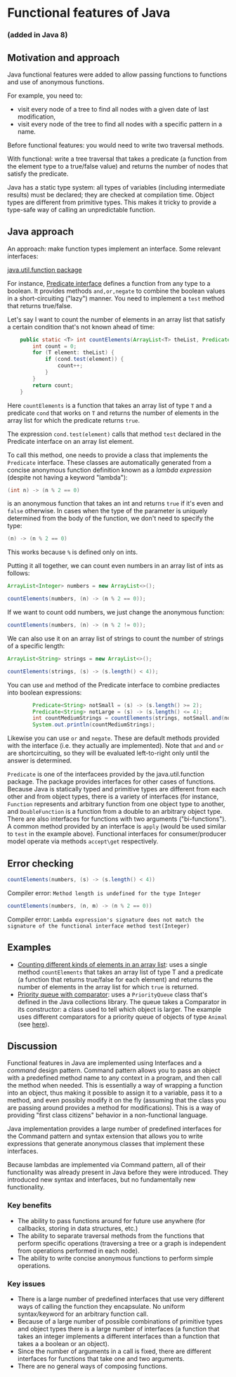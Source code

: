 # Functional features of Java 
### (added in Java 8)

## Motivation and approach
Java functional features were added to allow passing functions to functions and use of anonymous functions. 

For example, you need to: 

  * visit every node of a tree to find all nodes with a given date of last modification,
  * visit every node of the tree to find all nodes with a specific pattern in a name.

Before functional features: you would need to write two traversal methods. 

With functional: write a tree traversal that takes a predicate (a function from the element type to a true/false value) and returns the number of nodes that satisfy the predicate. 

Java has a static type system: all types of variables (including intermediate results) must be declared; they are checked at compilation time. Object types are different from primitive types. This makes it tricky to provide a type-safe way of calling an unpredictable function.

## Java approach

An approach: make function types implement an interface. Some relevant interfaces:

[java.util.function package](https://docs.oracle.com/javase/8/docs/api/java/util/function/package-summary.html)

For instance, [Predicate interface](https://docs.oracle.com/javase/8/docs/api/java/util/function/Predicate.html) defines a function from any type to a boolean. It provides methods `and,or,negate` to combine the boolean values in a short-circuiting ("lazy") manner. You need to implement a `test` method that returns true/false. 

Let's say I want to count the number of elements in an array list that satisfy a certain condition that's not known ahead of time: 
```java
	public static <T> int countElements(ArrayList<T> theList, Predicate<T> cond) {
		int count = 0;
		for (T element: theList) {
			if (cond.test(element)) {
				count++;
			}
		}
		return count;
	}
```
Here `countElements` is a function that takes an array list of type `T` and a predicate `cond` that works on `T` and returns the number of elements in the array list for which the predicate returns `true`. 

The expression `cond.test(element)` calls that method `test` declared in the Predicate interface on an array list element. 

To call this method, one needs to provide a class that implements the `Predicate` interface. These classes are automatically generated from a concise anonymous function definition known as a _lambda expression_ (despite not having a keyword "lambda"):

```java
(int n) -> (n % 2 == 0)
```
is an anonymous function that takes an int and returns `true` if it's even and `false` otherwise. In cases when the type of the parameter is uniquely determined from the body of the function, we don't need to specify the type:
```java
(n) -> (n % 2 == 0)
``` 
This works because `%` is defined only on ints. 

Putting it all together, we can count even numbers in an array list of ints as follows:
```java
ArrayList<Integer> numbers = new ArrayList<>();

countElements(numbers, (n) -> (n % 2 == 0));
``` 
If we want to count odd numbers, we just change the anonymous function: 
```java
countElements(numbers, (n) -> (n % 2 != 0));
```
We can also use it on an array list of strings to count the number of strings of a specific length: 
```java
ArrayList<String> strings = new ArrayList<>();

countElements(strings, (s) -> (s.length() < 4));
```
You can use `and` method of the Predicate interface to combine prediactes into boolean expressions:
```java
		Predicate<String> notSmall = (s) -> (s.length() >= 2);
		Predicate<String> notLarge = (s) -> (s.length() <= 4);
		int countMediumStrings = countElements(strings, notSmall.and(notLarge));
		System.out.println(countMediumStrings); 
```
Likewise you can use `or` and `negate`. These are default methods provided with the interface (i.e. they actually are implemented). Note that `and` and `or` are shortcircuiting, so they will be evaluated left-to-right only until the answer is determined. 

`Predicate` is one of the interfacees provided by the java.util.function package. The package provides interfaces for other cases of functions. Because Java is statically typed and primitive types are different from each other and from object types, there is a variety of interfaces (for instance, `Function` represents and arbitrary function from one object type to another, and `DoubleFunction` is a function from a double to an arbitrary object type. There are also interfaces for functions with two arguments ("bi-functions"). A common method provided by an interface is `apply` (would be used similar to `test` in the example above). Functional interfaces for consumer/producer model operate via methods `accept\get` respectively. 

## Error checking
```java
countElements(numbers, (s) -> (s.length() < 4))
```
Compiler error: `Method length is undefined for the type Integer`

```java
countElements(numbers, (n, m) -> (n % 2 == 0))
```
Compiler error: `Lambda expression's signature does not match the signature of the functional interface method test(Integer)`

## Examples
- [Counting different kinds of elements in an array list](GenericsAndLambdaTalk/src/FunctionalExamples.java): uses a single method `countElements` that takes an array list of type T and a predicate (a function that returns true/false for each element) and returns the number of elements in the array list for which `true` is returned. 
- [Priority queue with comparator](GenericsAndLambdaTalk/src/PQWithComparator.java): uses a `PriorityQueue` class that's defined in the Java collections library. The queue takes a Comparator in its constructor: a class used to tell which object is larger. The example uses different comparators for a priority queue of objects of type `Animal` (see [here](GenericsAndLambdaTalk/src/Animal.java)). 

## Discussion
Functional features in Java are implemented using Interfaces and a _command_ design pattern. Command pattern allows you to pass an object with a predefined method name to any context in a program, and then call the method when needed. This is essentially a way of wrapping a function into an object, thus making it possible to assign it to a variable, pass it to a method, and even possibly modify it on the fly (assuming that the class you are passing around provides a method for modifications). This is a way of providing "first class citizens" behavior in a non-functional language. 

Java implementation provides a large number of predefined interfaces for the Command pattern and syntax extension that allows you to write expressions that generate anonymous classes that implement these interfaces. 

Because lambdas are implemented via Command pattern, all of their functionality was already present in Java before they were introduced. They introduced new syntax and interfaces, but no fundamentally new functionality. 

### Key benefits
* The ability to pass functions around for future use anywhere (for callbacks, storing in data structures, etc.)
* The ability to separate traversal methods from the functions that perform specific operations (traversing a tree or a graph is independent from operations performed in each node). 
* The ability to write concise anonymous functions to perform simple operations. 

### Key issues
* There is a large number of predefined interfaces that use very different ways of calling the function they encapsulate. No uniform syntax/keyword for an arbitrary function call. 
* Because of a large number of possible combinations of primitive types and object types there is a large number of interfaces (a function that takes an integer implements a different interfaces than a function that takes a a boolean or an object). 
* Since the number of arguments in a call is fixed, there are different interfaces for functions that take one and two arguments. 
* There are no general ways of composing functions. 










